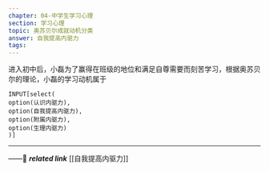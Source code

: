 ```yaml
---
chapter: 04-中学生学习心理
section: 学习心理
topic: 奥苏贝尔成就动机分类
answer: 自我提高内驱力
tags:
---
```


进入初中后，小磊为了赢得在班级的地位和满足自尊需要而刻苦学习，根据奥苏贝尔的理论，小磊的学习动机属于

```meta-bind
INPUT[select(
option(认识内驱力),
option(自我提高内驱力),
option(附属内驱力),
option(生理内驱力)
)]
```

---
——🔗 ***related link*** [[自我提高内驱力]]